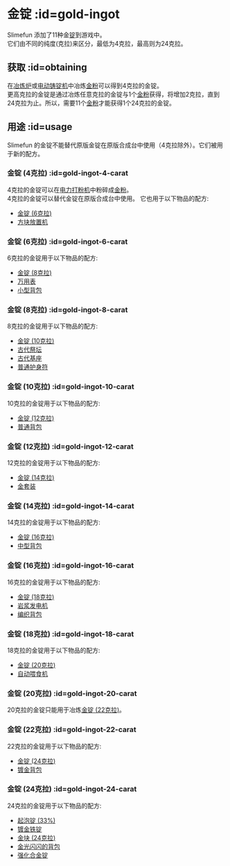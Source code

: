 # 金锭 :id=gold-ingot

Slimefun 添加了11种金[锭](/Ingots)到游戏中。  
它们由不同的纯度(克拉)来区分，最低为4克拉，最高则为24克拉。

## 获取 :id=obtaining

在[冶炼炉](/Smeltery)或[电动铸锭机](/Electric-Ingot-Factory)中冶炼[金粉](/Gold-Dust)可以得到4克拉的金锭。  
更高克拉的金锭是通过冶炼任意克拉的金锭与1个[金粉](/Gold-Dust)获得，将增加2克拉，直到24克拉为止。所以，需要11个[金粉](/Gold-Dust)才能获得1个24克拉的金锭。

## 用途 :id=usage

Slimefun 的金锭不能替代原版金锭在原版合成台中使用（4克拉除外）。它们被用于新的配方。

### 金锭 (4克拉) :id=gold-ingot-4-carat

4克拉的金锭可以在[电力打粉机](/Electric-Ingot-Pulverizer)中粉碎成[金粉](/Gold-Dust)。  
4克拉的金锭可以替代金锭在原版合成台中使用。
它也用于以下物品的配方:

* [金锭 (6克拉)](#gold-ingot-6-carat)
* [方块放置机](/Block-Placer)

### 金锭 (6克拉) :id=gold-ingot-6-carat

6克拉的金锭用于以下物品的配方:

* [金锭 (8克拉)](#gold-ingot-8-carat)
* [万用表](/Technical-Gadgets#multimeter)
* [小型背包](/Backpacks)

### 金锭 (8克拉) :id=gold-ingot-8-carat

8克拉的金锭用于以下物品的配方:

* [金锭 (10克拉)](#gold-ingot-10-carat)
* [古代祭坛](/Ancient-Altar)
* [古代基座](/Ancient-Pedestal)
* [普通护身符](/Magical-Items#Common-Talisman)

### 金锭 (10克拉) :id=gold-ingot-10-carat

10克拉的金锭用于以下物品的配方:

* [金锭 (12克拉)](#gold-ingot-12-carat)
* [普通背包](/Backpacks)

### 金锭 (12克拉) :id=gold-ingot-12-carat

12克拉的金锭用于以下物品的配方:

* [金锭 (14克拉)](#gold-ingot-14-carat)
* [金套装](/Armor#gold-armor-set)

### 金锭 (14克拉) :id=gold-ingot-14-carat

14克拉的金锭用于以下物品的配方:

* [金锭 (16克拉)](#gold-ingot-16-carat)
* [中型背包](/Backpacks)

### 金锭 (16克拉) :id=gold-ingot-16-carat

16克拉的金锭用于以下物品的配方:

* [金锭 (18克拉)](gold-ingot-18-carat)
* [岩浆发电机](/Lava-Generator)
* [编织背包](/Backpacks)

### 金锭 (18克拉) :id=gold-ingot-18-carat

18克拉的金锭用于以下物品的配方:

* [金锭 (20克拉)](gold-ingot-20-carat)
* [自动喂食机](/Auto-Breeder)

### 金锭 (20克拉) :id=gold-ingot-20-carat

20克拉的金锭只能用于冶炼[金锭 (22克拉)](#gold-ingot-22-carat)。

### 金锭 (22克拉) :id=gold-ingot-22-carat

22克拉的金锭用于以下物品的配方:

* [金锭 (24克拉)](#gold-ingot-24-carat)
* [镀金背包](/Backpacks)

### 金锭 (24克拉) :id=gold-ingot-24-carat

24克拉的金锭用于以下物品的配方:

* [起泡锭 (33%)](/Blistering-Ingot#Blistering-Ingot-33)
* [镀金铁锭](/Gilded-Iron)
* [金块 (24克拉)](/Miscellaneous-Items)
* [金光闪闪的背包](/Backpacks)
* [强化合金锭](/Reinforced-Alloy-Ingot)
